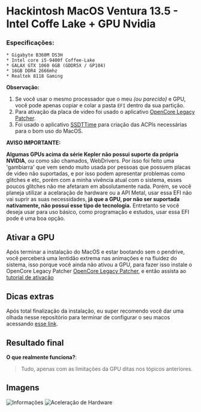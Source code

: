 # Hackintosh MacOS Ventura 13.5 - Intel Coffe Lake + GPU Nvidia 

### Especificações:
	* Gigabyte B360M DS3H
	* Intel core i5-9400f Coffee-Lake
	* GALAX GTX 1060 6GB (GDDR5X / GP104)
	* 16GB DDR4 2666mhz
	* Realtek 8118 Gaming 

**Observação:**
1. Se você usar o mesmo processador que o meu _(ou parecido)_ e GPU, você pode apenas copiar e colar a pasta `EFI` dentro da sua partição.
2. Para ativação da placa de video foi usado o aplicativo [OpenCore Legacy Patcher](https://github.com/dortania/OpenCore-Legacy-Patcher).
3. Foi usado o aplicativo [SSDTTime](https://github.com/corpnewt/SSDTTime) para criação das ACPIs necessárias para o bom uso do MacOS.

**AVISO IMPORTANTE:**

**Algumas GPUs acima da série Kepler não possui suporte da própria NVIDIA**, ou como são chamados, WebDrivers. Por isso foi feito uma 'gambiarra' que vem sendo muito usada por pessoas que possuem placas de video não suportadas, e por isso podem apresentar problemas como glitches e etc, porém com a minha vivência atual com o sistema, esses poucos glitches não me afetaram em absolutamente nada. Porém, se você planeja utilizar a acelaração de hardware ou a API Metal, usar essa EFI não vai suprir as suas necessidades, **já que a GPU, por não ser suportada nativamente, não possui esse tipo de tecnologia.** Entretanto se você deseja usar para uso básico, como programação e estudos, usar essa EFI pode é uma boa opção.



## Ativar a GPU
Após terminar a instalação do MacOS e estar bootando sem o pendrive, você perceberá uma lentidão extrema nas animações e na fluidez do sistema, isso porque você ainda não ativou a GPU, para fazer isso instale o OpenCore Legacy Patcher [OpenCore Legacy Patcher](https://github.com/dortania/OpenCore-Legacy-Patcher), e então assista ao [tutorial de ativação](https://www.youtube.com/watch?v=miWgnT2KOjY)

## Dicas extras 
Após total finalização da instalação, eu super recomendo você dar uma olhada nesse repositório para terminar de configurar o seu macos acessando [esse link](https://dortania.github.io/OpenCore-Post-Install/#how-to-follow-this-guide).

## Resultado final
**O que realmente funciona?**: 
> Tudo, apenas com as limitações da GPU ditas nos tópicos anteriores.


## Imagens
![Informações](https://i.imgur.com/7BMutwx.png)
![Aceleração de Hardware](https://i.imgur.com/ReDUduk.png)